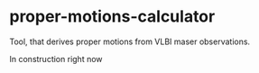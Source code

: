 # proper-motions-calculator
Tool, that derives proper motions from VLBI maser observations.

In construction right now

